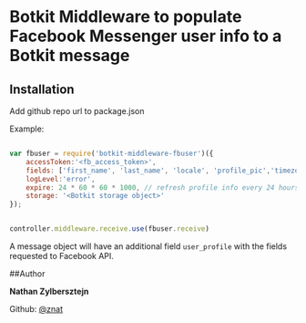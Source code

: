 # Botkit Middleware to populate Facebook Messenger user info to a Botkit message
## Installation
Add github repo url to package.json

Example:
```js

var fbuser = require('botkit-middleware-fbuser')({
    accessToken:'<fb_access_token>',
    fields: ['first_name', 'last_name', 'locale', 'profile_pic','timezone','gender','is_payment_enabled'],
    logLevel:'error',
    expire: 24 * 60 * 60 * 1000, // refresh profile info every 24 hours
    storage: '<Botkit storage object>'
});


controller.middleware.receive.use(fbuser.receive)
```
A message object will have an additional field `user_profile` with the fields requested to Facebook API.

##Author

**Nathan Zylbersztejn**

Github: [@znat](https://github.com/znat)
